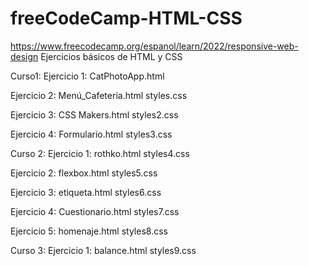 # freeCodeCamp-HTML-CSS
https://www.freecodecamp.org/espanol/learn/2022/responsive-web-design
Ejercicios básicos de HTML y CSS

Curso1:
Ejercicio 1:
CatPhotoApp.html

Ejercicio 2:
Menú_Cafeteria.html
styles.css

Ejercicio 3:
CSS Makers.html
styles2.css

Ejercicio 4:
Formulario.html
styles3.css

Curso 2:
Ejercicio 1:
rothko.html
styles4.css

Ejercicio 2:
flexbox.html
styles5.css

Ejercicio 3:
etiqueta.html
styles6.css

Ejercicio 4:
Cuestionario.html
styles7.css

Ejercicio 5:
homenaje.html
styles8.css

Curso 3:
Ejercicio 1:
balance.html
styles9.css


